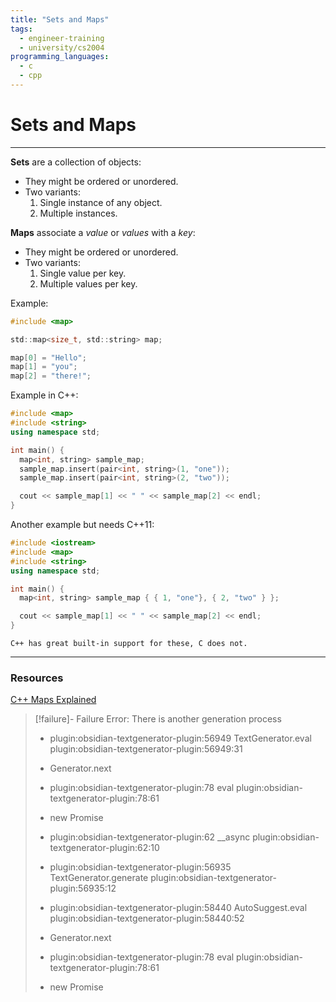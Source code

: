 ```yaml
---
title: "Sets and Maps"
tags:
  - engineer-training
  - university/cs2004 
programming_languages:
  - c
  - cpp
---
```

# Sets and Maps
---
**Sets** are a collection of objects:
  - They might be ordered or unordered.
  - Two variants:
      1. Single instance of any object.
      2. Multiple instances.

**Maps** associate a *value* or *values* with a *key*:
  - They might be ordered or unordered.
  - Two variants:
      1. Single value per key.
      2. Multiple values per key.

Example:
```c
#include <map>

std::map<size_t, std::string> map;

map[0] = "Hello";
map[1] = "you";
map[2] = "there!";
```

Example in C++:
```cpp
#include <map>
#include <string>
using namespace std;

int main() {
  map<int, string> sample_map;
  sample_map.insert(pair<int, string>(1, "one"));
  sample_map.insert(pair<int, string>(2, "two"));

  cout << sample_map[1] << " " << sample_map[2] << endl;
}
```

Another example but needs C++11:
```cpp
#include <iostream>
#include <map>
#include <string>
using namespace std;

int main() {
  map<int, string> sample_map { { 1, "one"}, { 2, "two" } };

  cout << sample_map[1] << " " << sample_map[2] << endl;
}
```
```ad-note
C++ has great built-in support for these, C does not.
```

---
### Resources
[C++ Maps Explained](https://www.udacity.com/blog/2020/03/c-maps-explained.html)
> [!failure]- Failure 
>   Error: There is another generation process
>   
>   - plugin:obsidian-textgenerator-plugin:56949 TextGenerator.eval
>     plugin:obsidian-textgenerator-plugin:56949:31
>   
>   - Generator.next
>   
>   - plugin:obsidian-textgenerator-plugin:78 eval
>     plugin:obsidian-textgenerator-plugin:78:61
>   
>   - new Promise
>   
>   - plugin:obsidian-textgenerator-plugin:62 __async
>     plugin:obsidian-textgenerator-plugin:62:10
>   
>   - plugin:obsidian-textgenerator-plugin:56935 TextGenerator.generate
>     plugin:obsidian-textgenerator-plugin:56935:12
>   
>   - plugin:obsidian-textgenerator-plugin:58440 AutoSuggest.eval
>     plugin:obsidian-textgenerator-plugin:58440:52
>   
>   - Generator.next
>   
>   - plugin:obsidian-textgenerator-plugin:78 eval
>     plugin:obsidian-textgenerator-plugin:78:61
>   
>   - new Promise
>   
>  
